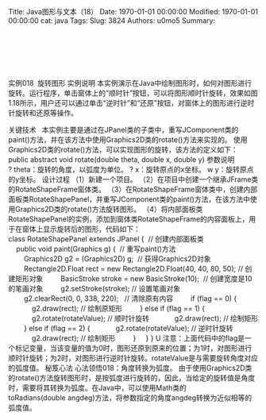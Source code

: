 Title: Java图形与文本（18）
Date: 1970-01-01 00:00:00
Modified: 1970-01-01 00:00:00
cat: java
Tags: 
Slug: 3824
Authors: u0mo5 
Summary: 

 

 

 


实例018  旋转图形
实例说明
本实例演示在Java中绘制图形时，如何对图形进行旋转。运行程序，单击窗体上的“顺时针”按钮，可以将图形顺时针旋转，效果如图1.18所示，用户还可以通过单击“逆时针”和“还原”按钮，对窗体上的图形进行逆时针旋转和还原等操作。

关键技术
 
本实例主要是通过在JPanel类的子类中，重写JComponent类的paint()方法，并在该方法中使用Graphics2D类的rotate()方法来实现的。
使用Graphics2D类的rotate()方法，可以实现图形的旋转，该方法的定义如下：
public abstract void rotate(double theta, double x, double y)
参数说明
? theta：旋转的角度，以弧度为单位。
? x：旋转原点的x坐标。
w y：旋转原点的y坐标。
设计过程
（1）新建一个项目。
（2）在项目中创建一个继承JFrame类的RotateShapeFrame窗体类。
（3）在RotateShapeFrame窗体类中，创建内部面板类RotateShapePanel，并重写JComponent类的paint()方法，在该方法中使用Graphics2D类的rotate()方法旋转图形。
（4）将内部面板类RotateShapePanel的实例，添加到窗体类RotateShapeFrame的内容面板上，用于在窗体上显示旋转后的图形，代码如下：
class RotateShapePanel extends JPanel {  // 创建内部面板类
    public void paint(Graphics g) {  // 重写paint()方法
        Graphics2D g2 = (Graphics2D) g;  // 获得Graphics2D对象
        Rectangle2D.Float rect = new Rectangle2D.Float(40, 40, 80, 50); // 创建矩形对象
        BasicStroke stroke = new BasicStroke(10);  // 创建宽度是10的笔画对象
        g2.setStroke(stroke); // 设置笔画对象
        g2.clearRect(0, 0, 338, 220);   // 清除原有内容
        if (flag == 0) {
            g2.draw(rect); // 绘制原矩形
        } else if (flag == 1) {
            g2.rotate(rotateValue); // 顺时针旋转
            g2.draw(rect); // 绘制矩形
        } else if (flag == 2) {
            g2.rotate(rotateValue); // 逆时针旋转
            g2.draw(rect); // 绘制矩形
        }
    }
}
U 注意：上面代码中的flag是一个标记变量，当该变量的值为0时，图形还原到原来的位置；为1时，对图形进行顺时针旋转；为2时，对图形进行逆时针旋转。rotateValue是与需要旋转角度对应的弧度值。
秘笈心法
心法领悟018：角度转换为弧度。
由于使用Graphics2D类的rotate()方法旋转图形时，是按弧度进行旋转的，因此，当给定的旋转值是角度时，需要将其转换为弧度。在Java中，可以使用Math类的toRadians(double angdeg)方法，将参数指定的角度angdeg转换为近似相等的弧度值。


